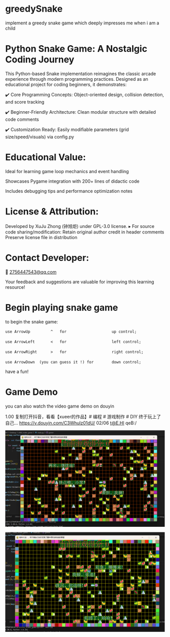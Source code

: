 # greedySnake
implement a greedy snake game  which deeply  impresses me when i am a child

# Python Snake Game: A Nostalgic Coding Journey

This Python-based Snake implementation reimagines the classic arcade experience through modern programming practices. Designed as an educational project for coding beginners, it demonstrates:

 ✔️ Core Programming Concepts: Object-oriented design, collision detection, and score tracking
 
 ✔️ Beginner-Friendly Architecture: Clean modular structure with detailed code comments
 
 ✔️ Customization Ready: Easily modifiable parameters (grid size/speed/visuals) via config.py


# Educational Value:
Ideal for learning game loop mechanics and event handling

Showcases Pygame integration with 200+ lines of didactic code

Includes debugging tips and performance optimization notes

# License & Attribution:
Developed by XuJu Zhong (钟旭炬) under GPL-3.0 license.
▸ For source code sharing/modification:
Retain original author credit in header comments
Preserve license file in distribution

# Contact Developer:
📧 2756447543@qq.com


Your feedback and suggestions are valuable for improving this learning resource!

# Begin playing snake game 
to begin the snake game:

    use ArrowUp         ^   for                    up control;
    
    use ArrowLeft       <   for                    left control; 
    
    use ArrowRight      >   for                    right control;
    
    use ArrowDown  (you can guess it !) for        down control;

have a fun!

# Game Demo

you can  also  watch the video game demo on douyin 

1.00 复制打开抖音，看看【xueer的作品】# 编程 # 游戏制作 # DIY 终于玩上了自己... https://v.douyin.com/C3Whulz01dU/ 02/06 t@E.HI qeB:/


![image](game_snap.png)

![image](game_snap2.png)
